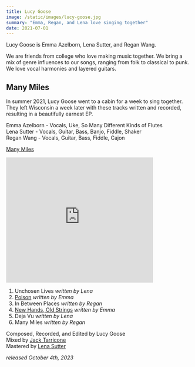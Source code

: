 ```yaml
---
title: Lucy Goose
image: /static/images/lucy-goose.jpg
summary: "Emma, Regan, and Lena love singing together"
date: 2021-07-01
---
```


Lucy Goose is Emma Azelborn, Lena Sutter, and Regan Wang. 

We are friends from college who love making music together. We bring a mix of genre influences to our songs, ranging from folk to classical to punk. We love vocal harmonies and layered guitars.

## Many Miles

In summer 2021, Lucy Goose went to a cabin for a week to sing together. They left Wisconsin a week later with these tracks written and recorded, resulting in a beautifully earnest EP.

Emma Azelborn - Vocals, Uke, So Many Different Kinds of Flutes  
Lena Sutter - Vocals, Guitar, Bass, Banjo, Fiddle, Shaker  
Regan Wang - Vocals, Guitar, Bass, Fiddle, Cajon  

[Many Miles](https://album.link/i/1710103597)

<iframe style="border: 0; width: 400px; height: 340px;" src="https://bandcamp.com/EmbeddedPlayer/album=3966217537/size=large/bgcol=ffffff/linkcol=0687f5/artwork=small/transparent=true/" seamless><a href="https://lucygoose.bandcamp.com/album/many-miles">Many Miles by Lucy Goose</a></iframe>

1. Unchosen Lives _written by Lena_  
2. [Poison](/songs/poison) _written by Emma_  
3. In Between Places _written by Regan_  
4. [New Hands, Old Strings](/songs/new-hands-old-strings) _written by Emma_  
5. Deja Vu _written by Lena_  
6. Many Miles _written by Regan_  

Composed, Recorded, and Edited by Lucy Goose  
Mixed by [Jack Tarricone](https://jacktarricone.com/)   
Mastered by [Lena Sutter](https://lenasutter.com/)  

_released October 4th, 2023_
